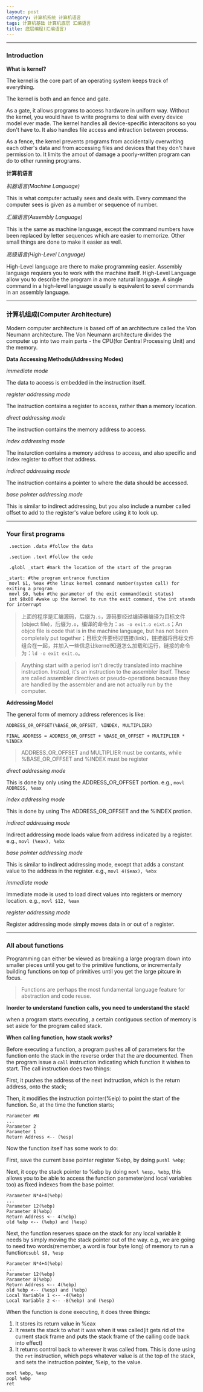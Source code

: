 ```yaml
---
layout: post
category: 计算机系统 计算机语言
tags: 计算机基础 计算机底层 汇编语言
title: 底层编程(汇编语言)
---
```


---

### Introduction

**What is kernel?**

The kernel is the core part of an operating system keeps track of everything.

The kernel is both and an fence and gate. 

As a gate, it allows programs to access hardware in uniform way. Without the kernel, you would have to write programs to deal with every device model ever made. The kernel handles all device-specific interacitons so you don't have to. It also handles file access and intraction between process. 

As a fence, the kernel prevents programs from accidentally overwriting each other's data and from accessing files and devices that they don't have permission to. It limits the amout of damage a poorly-written program can do to other running programs.

**计算机语言**

*机器语言(Machine Language)*

This is what computer actually sees and deals with. Every command the computer sees is given as a number or sequence of number.

*汇编语言(Assembly Language)*

This is the same as machine language, except the command numbers have been replaced by letter sequences which are easier to memorize. Other small things are done to make it easier as well.

*高级语言(High-Level Language)*

High-Level language are there to make programming easier. Assembly language requiers you to work with the machine itself. High-Level Language allow you to describe the program in a more natural language. A single command in a high-level language usually is equivalent to sevel commands in an assembly language.

---

### 计算机组成(Computer Architecture)

Modern computer architecture is based off of an architecture called the Von Neumann architecture. The Von Neumann architecture divides the computer up into two main parts - the CPU(for Central Processing Unit) and the memory.

**Data Accessing Methods(Addressing Modes)**

*immediate mode*

The data to access is embedded in the instruction itself.

*register addressing mode*

The instruction contains a register to access, rather than a memory location.

*direct addressing mode*

The instruction contains the memory address to access.

*index addressing mode*

The insturction contains a memory address to access, and also specific and index register to offset that address.

*indirect addressing mode*

The instruction contains a pointer to where the data should be accessed.

*base pointer addressing mode*

This is similar to indirect addressing, but you also include a number called offset to add to the register's value before using it to look up.

---

### Your first programs

     .section .data #follow the data

     .section .text #follow the code

     .globl _start #mark the location of the start of the program

    _start: #the program entrance function
     movl $1, %eax #the linux kernel command number(system call) for exiting a program
     movl $0, %ebx #the parameter of the exit command(exit status)
     int $0x80 #wake up the kernel to run the exit command, the int stands for interrupt

> 上面的程序是汇编源码，后缀为`.s`，源码要经过编译器编译为目标文件(object file)，后缀为`.o`，编译的命令为：`as -o exit.o eixt.s`；An objce file is code that is in the machine language, but has not been completely put together；目标文件要经过链接(link)，链接器将目标文件组合在一起，并加入一些信息让kernel知道怎么加载和运行，链接的命令为：`ld -o exit exit.o`。

> Anything start with a period isn't directly translated into machine instruction. Instead, it's an instruction to the assembler itself. These are called assembler directives or pseudo-operations because they are handled by the assembler and are not actually run by the computer.

**Addressing Model**

The general form of memory address references is like:

```
ADDRESS_OR_OFFSET(%BASE_OR_OFFSET, %INDEX, MULTIPLIER)

FINAL ADDRESS = ADDRESS_OR_OFFSET + %BASE_OR_OFFSET + MULTIPLIER * %INDEX
```

> ADDRESS_OR_OFFSET and MULTIPLIER must be contants, while %BASE_OR_OFFSET and %INDEX must be register

*direct addressing mode*

This is done by only using the ADDRESS_OR_OFFSET portion. e.g., `movl ADDRESS, %eax`

*index addressing mode*

This is done by using The ADDRESS_OR_OFFSET and the %INDEX protion.

*indirect addressing mode*

Indirect addressing mode loads value from address indicated by a register. e.g., `movl (%eax), %ebx`

*base pointer addressing mode*

This is similar to indirect addressing mode, except that adds a constant value to the address in the register. e.g., `movl 4($eax), %ebx`

*immediate mode*

Immediate mode is used to load direct values into registers or memory location. e.g., `movl $12, %eax`

*register addressing mode*

Register addressing mode simply moves data in or out of a register.

---

### All about functions

Programming can either be viewed as breaking a large program down into smaller pieces until you get to the primitive functions, or incrementally building functions on top of primitives until you get the large pitcure in focus.

> Functions are perhaps the most fundamental language feature for abstraction and code reuse.

**Inorder to understand function calls, you need to understand the stack!**

when a program starts executing, a certain contiguous section of memory is set aside for the program called stack.

**When calling function, how stack works?**

Before executing a function, a program pushes all of parameters for the function onto the stack in the reverse order that the are documented. Then the program issue a `call` instruction indicating which function it wishes to start. The call instruction does two things:

First, it pushes the address of the next indtruction, which is the return address, onto the stack;

Then, it modifies the instruction pointer(%eip) to point the start of the function. So, at the time the function starts;

```
Parameter #N
...
Parameter 2
Parameter 1
Return Address <-- (%esp)
```

Now the function itself has some work to do:

First, save the current base pointer register %ebp, by doing `pushl %ebp`;

Next, it copy the stack pointer to %ebp by doing `movl %esp, %ebp`, this allows you to be able to access the function parameter(and local variables too) as fixed indexes from the base pointer.

```
Parameter N*4+4(%ebp)
...
Parameter 12(%ebp)
Parameter 8(%ebp)
Return Address <-- 4(%ebp)
old %ebp <-- (%ebp) and (%esp)
```

Next, the function reserves space on the stack for any local variable it needs by simply moving the stack pointer out of the way. e.g., we are going to need two words(remember, a word is four byte long) of memory to run a function:`subl $8, %esp`


```
Parameter N*4+4(%ebp)
...
Parameter 12(%ebp)
Parameter 8(%ebp)
Return Address <-- 4(%ebp)
old %ebp <-- (%esp) and (%ebp)
Local Variable 1 <-- -4(%ebp)
Local Variable 2 <-- -8(%ebp) and (%esp)
```

When the function is done executing, it does three things:

1. It stores its return value in %eax
2. It resets the stack to what it was when it was called(it gets rid of the current stack frame and puts the stack frame of the calling code back into effect)
3. It returns control back to wherever it was called from. This is done using the `ret` instruction, which pops whatever value is at the top of the stack, and sets the instruction pointer, %eip, to the value.

```
movl %ebp, %esp
popl %ebp
ret
```
